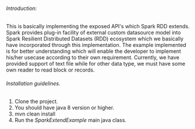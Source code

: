 ###### Introduction:
This is basically implementing the exposed API's which Spark RDD extends. Spark provides plug-in facility of external custom datasource model into Spark Resilient Distributed Datasets (RDD) ecosystem which we basically have incorporated through this implementation. The example implemented is for better understanding which will enable the developer to implement his/her usecase according to their own requirement. Currently, we have provided support of text file while for other data type, we must have some own reader to read block or records.
 
###### Installation guidelines.
1. Clone the project.
2. You should have java 8 version or higher.
3. mvn clean install
4. Run the *SparkExtendExample* main java class.
